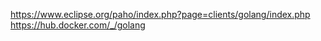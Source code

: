 https://www.eclipse.org/paho/index.php?page=clients/golang/index.php
https://hub.docker.com/_/golang
